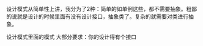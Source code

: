 设计模式从简单性上讲，我分为了2种：简单的如单例这些，都不需要抽象。粗鄙的说就是设计的时候里面有没有设计接口，抽象类了。复杂的就需要对类进行抽象。

设计模式里面的模式 大部分要求：你的设计得有个接口